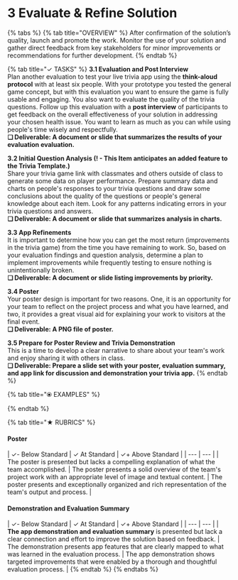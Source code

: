 # 3 Evaluate & Refine Solution

{% tabs %}
{% tab title="OVERVIEW" %}
After confirmation of the solution’s quality, launch and promote the work. Monitor the use of your solution and gather direct feedback from key stakeholders for minor improvements or recommendations for further development.
{% endtab %}

{% tab title="✓  TASKS" %}
**3.1 Evaluation and Post Interview**  
Plan another evaluation to test your live trivia app using the **think-aloud protocol** with at least six people. With your prototype you tested the general game concept, but with this evaluation you want to ensure the game is fully usable and engaging. You also want to evaluate the quality of the trivia questions. Follow up this evaluation with a **post interview** of participants to get feedback on the overall effectiveness of your solution in addressing your chosen health issue. You want to learn as much as you can while using people's time wisely and respectfully.  
**❏ Deliverable: A document or slide that summarizes the results of your evaluation evaluation.**

**3.2 Initial Question Analysis \(! - This Item anticipates an added feature to the Trivia Template.\)**  
Share your trivia game link with classmates and others outside of class to generate some data on player performance. Prepare summary data and charts on people's responses to your trivia questions and draw some conclusions about the quality of the questions or people's general knowledge about each item. Look for any patterns indicating errors in your trivia questions and answers.  
**❏ Deliverable: A document or slide that summarizes analysis in charts.**

**3.3 App Refinements**  
It is important to determine how you can get the most return \(improvements in the trivia game\) from the time you have remaining to work. So, based on your evaluation findings and question analysis, determine a plan to implement improvements while frequently testing to ensure nothing is unintentionally broken.  
**❏ Deliverable: A document or slide listing improvements by priority.**

**3.4 Poster**  
Your poster design is important for two reasons. One, it is an opportunity for your team to reflect on the project process and what you have learned, and two, it provides a great visual aid for explaining your work to visitors at the final event.  
**❏ Deliverable: A PNG file of poster.**

**3.5 Prepare for Poster Review and Trivia Demonstration**  
This is a time to develop a clear narrative to share about your team's work and enjoy sharing it with others in class.  
**❏ Deliverable: Prepare a slide set with your poster, evaluation summary, and app link for discussion and demonstration your trivia app.**
{% endtab %}

{% tab title="⦿ EXAMPLES" %}

{% endtab %}

{% tab title="★  RUBRICS" %}
#### Poster

| ✓- Below Standard | ✓ At Standard | ✓+ Above Standard |
| --- | --- |
| The poster is presented but lacks a compelling explanation of what the team accomplished. | The poster presents a solid overview of the team's project work with an appropriate level of image and textual content.  | The poster presents and exceptionally organized  and rich representation of the team's output and process. |

#### Demonstration and Evaluation Summary

| ✓- Below Standard | ✓ At Standard | ✓+ Above Standard |
| --- | --- |
| **The app demonstration and evaluation summary** is presented but lack a clear connection and effort to improve the solution based on feedback. | The demonstration presents app features that are clearly mapped to what was learned in the evaluation process. | The app demonstration shows targeted improvements that were enabled by a thorough and thoughtful evaluation process. |
{% endtab %}
{% endtabs %}



